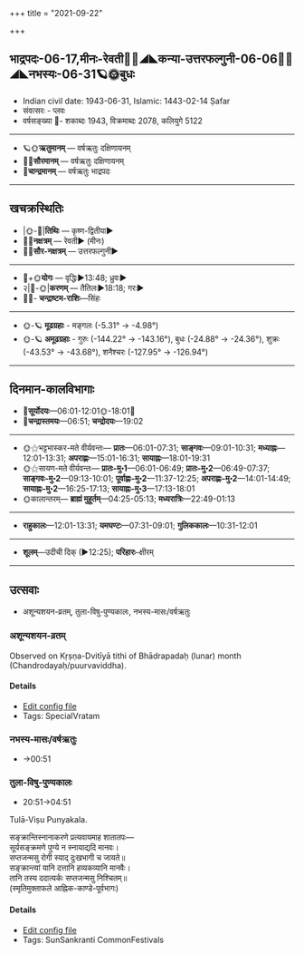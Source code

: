 +++
title = "2021-09-22"

+++
## भाद्रपदः-06-17,मीनः-रेवती🌛🌌◢◣कन्या-उत्तरफल्गुनी-06-06🌌🌞◢◣नभस्यः-06-31🪐🌞बुधः
- Indian civil date: 1943-06-31, Islamic: 1443-02-14 Ṣafar
- संवत्सरः - प्लवः
- वर्षसङ्ख्या 🌛- शकाब्दः 1943, विक्रमाब्दः 2078, कलियुगे 5122
___________________
- 🪐🌞**ऋतुमानम्** — वर्षऋतुः दक्षिणायनम्
- 🌌🌞**सौरमानम्** — वर्षऋतुः दक्षिणायनम्
- 🌛**चान्द्रमानम्** — वर्षऋतुः भाद्रपदः
___________________


## खचक्रस्थितिः
- |🌞-🌛|**तिथिः** — कृष्ण-द्वितीया►  
- 🌌🌛**नक्षत्रम्** — रेवती► (मीनः)  
- 🌌🌞**सौर-नक्षत्रम्** — उत्तरफल्गुनी►  
___________________
- 🌛+🌞**योगः** — वृद्धिः►13:48; ध्रुवः►  
- २|🌛-🌞|**करणम्** — तैतिलः►18:18; गरः►  
- 🌌🌛- **चन्द्राष्टम-राशिः**—सिंहः  
___________________
- 🌞-🪐 **मूढग्रहाः** - मङ्गलः (-5.31° → -4.98°)
- 🌞-🪐 **अमूढग्रहाः** - गुरुः (-144.22° → -143.16°), बुधः (-24.88° → -24.36°), शुक्रः (-43.53° → -43.68°), शनैश्चरः (-127.95° → -126.94°)
___________________


## दिनमान-कालविभागाः
- 🌅**सूर्योदयः**—06:01-12:01🌞️-18:01🌇  
- 🌛**चन्द्रास्तमयः**—06:51; **चन्द्रोदयः**—19:02  
___________________
- 🌞⚝भट्टभास्कर-मते वीर्यवन्तः— **प्रातः**—06:01-07:31; **साङ्गवः**—09:01-10:31; **मध्याह्नः**—12:01-13:31; **अपराह्णः**—15:01-16:31; **सायाह्नः**—18:01-19:31  
- 🌞⚝सायण-मते वीर्यवन्तः— **प्रातः-मु॰1**—06:01-06:49; **प्रातः-मु॰2**—06:49-07:37; **साङ्गवः-मु॰2**—09:13-10:01; **पूर्वाह्णः-मु॰2**—11:37-12:25; **अपराह्णः-मु॰2**—14:01-14:49; **सायाह्नः-मु॰2**—16:25-17:13; **सायाह्नः-मु॰3**—17:13-18:01  
- 🌞कालान्तरम्— **ब्राह्मं मुहूर्तम्**—04:25-05:13; **मध्यरात्रिः**—22:49-01:13  
___________________
- **राहुकालः**—12:01-13:31; **यमघण्टः**—07:31-09:01; **गुलिककालः**—10:31-12:01  
___________________
- **शूलम्**—उदीची दिक् (►12:25); **परिहारः**–क्षीरम्  
___________________

## उत्सवाः
- अशून्यशयन-व्रतम्, तुला-विषु-पुण्यकालः, नभस्य-मासः/वर्षऋतुः
### अशून्यशयन-व्रतम्

Observed on Kṛṣṇa-Dvitīyā tithi of Bhādrapadaḥ (lunar) month (Chandrodayaḥ/puurvaviddha). 

#### Details
- [Edit config file](https://github.com/jyotisham/adyatithi/tree/master/general/lunar_month/tithi/06/17/azUnyazayana-vratam~3.toml)
- Tags: SpecialVratam


### नभस्य-मासः/वर्षऋतुः
- →00:51
### तुला-विषु-पुण्यकालः
- 20:51→04:51

Tulā-Viṣu Punyakala.

सङ्क्रान्तिस्नानाकरणे प्रत्यवायमाह शातातपः—  
सूर्यसङ्क्रमणे पुण्ये न स्नायाद्यदि मानवः।  
सप्तजन्मसु रोगी स्याद् दुःखभागी च जायते॥  
सङ्क्रान्त्यां यानि दत्तानि हव्यकव्यानि मानवैः।  
तानि तस्य ददात्यर्कः सप्तजन्मसु निश्चितम्॥  
(स्मृतिमुक्ताफले आह्निक-काण्डे-पूर्वभागः)



#### Details
- [Edit config file](https://github.com/jyotisham/adyatithi/tree/master/time_focus/sankrAnti/description_only/tulA-viSu-puNyakAlaH.toml)
- Tags: SunSankranti CommonFestivals


